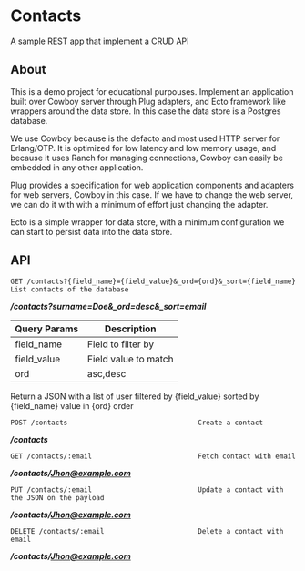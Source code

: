 # Contacts

A sample REST app that implement a CRUD API

## About

This is a demo project for educational purpouses.
Implement an application built over Cowboy server through Plug adapters, and Ecto framework like wrappers around the data store. In this case the data store is a Postgres database.

We use Cowboy because is the defacto and most used HTTP server for Erlang/OTP. It is optimized for low latency and low memory usage, and because it uses Ranch for managing connections, Cowboy can easily be embedded in any other application. 

Plug provides a specification for web application components and adapters for web servers, Cowboy in this case. If we have to change the web server, we can do it with with a minimum of effort just changing the adapter.

Ecto is a simple wrapper for data store, with a minimum configuration we can start to persist data into the data store.

## API

```
GET /contacts?{field_name}={field_value}&_ord={ord}&_sort={field_name}        List contacts of the database 
```
_**/contacts?surname=Doe&\_ord=desc&\_sort=email**_

Query Params  |Description
------------  | -------------
field_name | Field to filter by
field_value | Field value to match
ord | asc,desc


Return a JSON with a list of user filtered by {field_value} sorted by {field_name} value in {ord} order


```
POST /contacts                                Create a contact   
```
_**/contacts**_




```
GET /contacts/:email                          Fetch contact with email
```
_**/contacts/Jhon@example.com**_




```
PUT /contacts/:email                          Update a contact with the JSON on the payload
```
_**/contacts/Jhon@example.com**_




```
DELETE /contacts/:email                       Delete a contact with email
```
_**/contacts/Jhon@example.com**_

